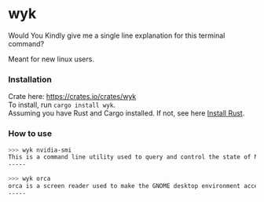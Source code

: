# wyk
Would You Kindly give me a single line explanation for this terminal command?

Meant for new linux users.

### Installation

Crate here: https://crates.io/crates/wyk   
To install, run `cargo install wyk`.  
Assuming you have Rust and Cargo installed. If not, see here [Install Rust](https://www.rust-lang.org/tools/install).

### How to use

```sh
>>> wyk nvidia-smi
This is a command line utility used to query and control the state of NVIDIA GPUs.
-----
```

```sh
>>> wyk orca
orca is a screen reader used to make the GNOME desktop environment accessible to visually impaired users.
-----
```

